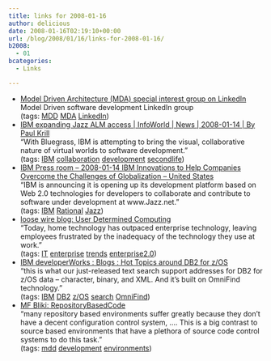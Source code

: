 ```yaml
---
title: links for 2008-01-16
author: delicious
date: 2008-01-16T02:19:10+00:00
url: /blog/2008/01/16/links-for-2008-01-16/
b2008:
  - 01
bcategories:
  - Links

---
```

  * <div>
      <a href="http://www.theenterprisearchitect.eu/archive/2008/01/14/model_driven_architecture_mda_">Model Driven Architecture (MDA) special interest group on LinkedIn</a>
    </div>
    
    <div>
      Model Driven software development LinkedIn group
    </div>
    
    <div>
      (tags: <a href="http://del.icio.us/frodenas/MDD">MDD</a> <a href="http://del.icio.us/frodenas/MDA">MDA</a> <a href="http://del.icio.us/frodenas/LinkedIn">LinkedIn</a>)
    </div>

  * <div>
      <a href="http://www.infoworld.com/article/08/01/14/jazz-bluegrass_1.html">IBM expanding Jazz ALM access | InfoWorld | News | 2008-01-14 | By Paul Krill</a>
    </div>
    
    <div>
      &#8220;With Bluegrass, IBM is attempting to bring the visual, collaborative nature of virtual worlds to software development.&#8221;
    </div>
    
    <div>
      (tags: <a href="http://del.icio.us/frodenas/IBM">IBM</a> <a href="http://del.icio.us/frodenas/collaboration">collaboration</a> <a href="http://del.icio.us/frodenas/development">development</a> <a href="http://del.icio.us/frodenas/secondlife">secondlife</a>)
    </div>

  * <div>
      <a href="http://www-03.ibm.com/press/us/en/pressrelease/23308.wss">IBM Press room &#8211; 2008-01-14 IBM Innovations to Help Companies Overcome the Challenges of Globalization &#8211; United States</a>
    </div>
    
    <div>
      &#8220;IBM is announcing it is opening up its development platform based on Web 2.0 technologies for developers to collaborate and contribute to software under development at www.Jazz.net.&#8221;
    </div>
    
    <div>
      (tags: <a href="http://del.icio.us/frodenas/IBM">IBM</a> <a href="http://del.icio.us/frodenas/Rational">Rational</a> <a href="http://del.icio.us/frodenas/Jazz">Jazz</a>)
    </div>

  * <div>
      <a href="http://www.loosewireblog.com/2008/01/user-determined.html">loose wire blog: User Determined Computing</a>
    </div>
    
    <div>
      &#8220;Today, home technology has outpaced enterprise technology, leaving employees frustrated by the inadequacy of the technology they use at work.&#8221;
    </div>
    
    <div>
      (tags: <a href="http://del.icio.us/frodenas/IT">IT</a> <a href="http://del.icio.us/frodenas/enterprise">enterprise</a> <a href="http://del.icio.us/frodenas/trends">trends</a> <a href="http://del.icio.us/frodenas/enterprise2.0">enterprise2.0</a>)
    </div>

  * <div>
      <a href="http://www.ibm.com/developerworks/blogs/page/pegggggy?entry=pointer_to_article_on_enterprise?ca=drs-bl">IBM developerWorks : Blogs : Hot Topics around DB2 for z/OS</a>
    </div>
    
    <div>
      &#8220;this is what our just-released text search support addresses for DB2 for z/OS data &#8211; character, binary, and XML. And it&#8217;s built on OmniFind technology.&#8221;
    </div>
    
    <div>
      (tags: <a href="http://del.icio.us/frodenas/IBM">IBM</a> <a href="http://del.icio.us/frodenas/DB2">DB2</a> <a href="http://del.icio.us/frodenas/z/OS">z/OS</a> <a href="http://del.icio.us/frodenas/search">search</a> <a href="http://del.icio.us/frodenas/OmniFind">OmniFind</a>)
    </div>

  * <div>
      <a href="http://martinfowler.com/bliki/RepositoryBasedCode.html">MF Bliki: RepositoryBasedCode</a>
    </div>
    
    <div>
      &#8220;many repository based environments suffer greatly because they don&#8217;t have a decent configuration control system, &#8230;. This is a big contrast to source based environments that have a plethora of source code control systems to do this task.&#8221;
    </div>
    
    <div>
      (tags: <a href="http://del.icio.us/frodenas/mdd">mdd</a> <a href="http://del.icio.us/frodenas/development">development</a> <a href="http://del.icio.us/frodenas/environments">environments</a>)
    </div>